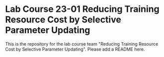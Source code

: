 # Lab Course 23-01 Reducing Training Resource Cost by Selective Parameter Updating

This is the repository for the lab course team "Reducing Training Resource Cost by Selective Parameter Updating". Please add a README here.
